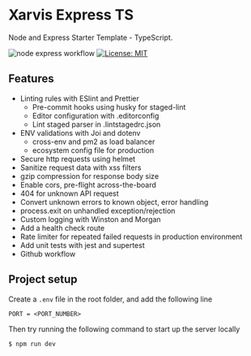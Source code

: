 # Xarvis Express TS

Node and Express Starter Template - TypeScript.

![node express workflow](https://github.com/thecodexhub/xarvis-express-ts/actions/workflows/ci.yml/badge.svg)
[![License: MIT](https://img.shields.io/badge/License-MIT-blue.svg)](https://opensource.org/licenses/MIT)

## Features

* Linting rules with ESlint and Prettier
   * Pre-commit hooks using husky for staged-lint
   * Editor configuration with .editorconfig
   * Lint staged parser in .lintstagedrc.json
* ENV validations with Joi and dotenv
   * cross-env and pm2 as load balancer
   * ecosystem config file for production
* Secure http requests using helmet
* Sanitize request data with xss filters
* gzip compression for response body size
* Enable cors, pre-flight across-the-board
* 404 for unknown API request
* Convert unknown errors to known object, error handling
* process.exit on unhandled exception/rejection
* Custom logging with Winston and Morgan
* Add a health check route
* Rate limiter for repeated failed requests in production environment
* Add unit tests with jest and supertest
* Github workflow

## Project setup

Create a `.env` file in the root folder, and add the following line

```
PORT = <PORT_NUMBER>
```

Then try running the following command to start up the server locally

```
$ npm run dev
```
